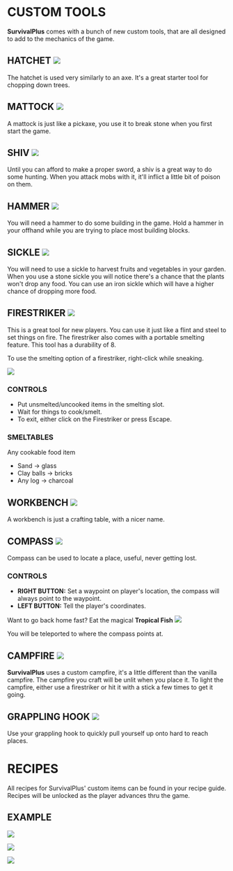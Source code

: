 # **CUSTOM TOOLS**


**SurvivalPlus** comes with a bunch of new custom tools, that are all designed to add to the mechanics of the game.


## **HATCHET** ![](https://camo.githubusercontent.com/b4f63bc8a5dbf18d0fe7f0625a1c4fde7318f8eaed07cfa3fbb046566062417c/68747470733a2f2f692e696d6775722e636f6d2f697351723631642e706e67)


The hatchet is used very similarly to an axe. It's a great starter tool for chopping down trees.


## **MATTOCK** ![](https://camo.githubusercontent.com/9707ee3a927c1b74ba02d44819d1844a6e259dbe3d501e7c2aab6be95a246cec/68747470733a2f2f692e696d6775722e636f6d2f377466686e396a2e706e67)


A mattock is just like a pickaxe, you use it to break stone when you first start the game.


## **SHIV** ![](https://camo.githubusercontent.com/6dc3f2924f19b31ac97f57256ba4469d564f8148b209aa182b9849a6fcf291d5/68747470733a2f2f692e696d6775722e636f6d2f304b6951506e642e706e67)


Until you can afford to make a proper sword, a shiv is a great way to do some hunting. When you attack mobs with it, it'll inflict a little bit of poison on them.


## **HAMMER** ![](https://camo.githubusercontent.com/5a84db2b8c29383b8cbbc735aab2bccf148f54c53231bca7c04f0b9195b919c6/68747470733a2f2f692e696d6775722e636f6d2f3269776c6e73652e706e67)


You will need a hammer to do some building in the game. Hold a hammer in your offhand while you are trying to place most building blocks.


## **SICKLE** ![](https://camo.githubusercontent.com/f3d2d7a9779149c36cd73798015856ee345291f975cf5121d4f6d86921ec674e/68747470733a2f2f692e696d6775722e636f6d2f7453667146674a2e706e67)


You will need to use a sickle to harvest fruits and vegetables in your garden. When you use a stone sickle you will notice there's a chance that the plants won't drop any food. You can use an iron sickle which will have a higher chance of dropping more food.


## **FIRESTRIKER** ![](https://camo.githubusercontent.com/c90d88a536158fe986994272be63e38db374686e218ac55ff25eaf213e97dc7d/68747470733a2f2f692e696d6775722e636f6d2f5a4563485438762e706e67)


This is a great tool for new players. You can use it just like a flint and steel to set things on fire. The firestriker also comes with a portable smelting feature. This tool has a durability of 8.

To use the smelting option of a firestriker, right-click while sneaking.

![](https://camo.githubusercontent.com/e3fdc4da3502a95e1de1854285a8c743757ac4e90decb1c7bda6bac63ee1e1a4/68747470733a2f2f646f63732e676f6f676c652e636f6d2f75633f69643d30423844304b4d4b4b376d75735a6c466e4d44423365466730536b30)

### **CONTROLS**

* Put unsmelted/uncooked items in the smelting slot.
* Wait for things to cook/smelt.
* To exit, either click on the Firestriker or press Escape.

### **SMELTABLES**

Any cookable food item
* Sand -> glass
* Clay balls -> bricks
* Any log -> charcoal


## **WORKBENCH** ![](https://camo.githubusercontent.com/8474bc0a399f1c584e35205794ae893e863b8ed2c344b6c94a6b2593f9b8eeb7/68747470733a2f2f692e696d6775722e636f6d2f734536523746572e706e67)

A workbench is just a crafting table, with a nicer name.


## **COMPASS** ![](https://camo.githubusercontent.com/78feb278d1e61ce07673efb9b55bb218c6ec7367a214ce68d7bb4aaed68d3991/68747470733a2f2f692e696d6775722e636f6d2f4e4333495545692e706e67)

Compass can be used to locate a place, useful, never getting lost.

### **CONTROLS**

* **RIGHT BUTTON:** Set a waypoint on player's location, the compass will always point to the waypoint.
* **LEFT BUTTON:** Tell the player's coordinates.

Want to go back home fast? Eat the magical **Tropical Fish** ![](https://camo.githubusercontent.com/a63a03bd087f75226cc32de31ceabf0ba89ef9782bb7b995aa40880205cac734/68747470733a2f2f692e696d6775722e636f6d2f48446b413951642e706e67)

You will be teleported to where the compass points at.


## **CAMPFIRE** ![](https://camo.githubusercontent.com/c594facb6162f6623c1742fe1dbfaa9e28df4ed362eb38838ff05a435908821d/68747470733a2f2f692e696d6775722e636f6d2f3165774f3831562e706e67)

**SurvivalPlus** uses a custom campfire, it's a little different than the vanilla campfire. The campfire you craft will be unlit when you place it. To light the campfire, either use a firestriker or hit it with a stick a few times to get it going.


## **GRAPPLING HOOK** ![](https://camo.githubusercontent.com/22883368ed25665dea6e12c75f65d718247fe1fe04d7a87569629df3780e6d08/68747470733a2f2f692e696d6775722e636f6d2f4b4b4e6e584d4b2e706e67)

Use your grappling hook to quickly pull yourself up onto hard to reach places.


# **RECIPES**


All recipes for SurvivalPlus' custom items can be found in your recipe guide. Recipes will be unlocked as the player advances thru the game.


## **EXAMPLE**

![](https://camo.githubusercontent.com/c6fec891325c8c1659257974abddf747af0ec1be1dfc2477e6f938e02ed37d74/68747470733a2f2f692e696d6775722e636f6d2f6f477a7a757a422e706e67)

![](https://camo.githubusercontent.com/4777230f791f3c2a2021b7b0871dcea81bbff653950aba2af0e803eaf9b63e14/68747470733a2f2f692e696d6775722e636f6d2f507058685136672e706e67)

![](https://camo.githubusercontent.com/6a4ee891d6af5b394450bd7c92188e50a5c312d7609e67df3e8e1cfe8235981d/68747470733a2f2f692e696d6775722e636f6d2f5959616c4f354d2e706e67)


